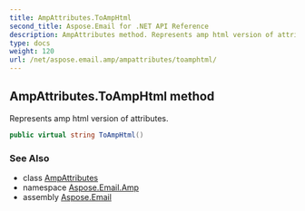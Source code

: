```yaml
---
title: AmpAttributes.ToAmpHtml
second_title: Aspose.Email for .NET API Reference
description: AmpAttributes method. Represents amp html version of attributes
type: docs
weight: 120
url: /net/aspose.email.amp/ampattributes/toamphtml/
---
```

## AmpAttributes.ToAmpHtml method

Represents amp html version of attributes.

```csharp
public virtual string ToAmpHtml()
```

### See Also

* class [AmpAttributes](../)
* namespace [Aspose.Email.Amp](../../ampattributes/)
* assembly [Aspose.Email](../../../)


